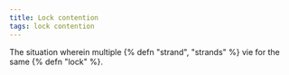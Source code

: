 ```yaml
---
title: Lock contention
tags: lock contention
---
```

The situation wherein multiple {% defn "strand", "strands" %} vie for the same {% defn "lock" %}.